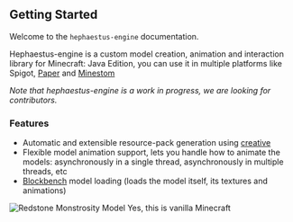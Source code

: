 ## Getting Started

Welcome to the `hephaestus-engine` documentation.

Hephaestus-engine is a custom model creation, animation and interaction library
for Minecraft: Java Edition, you can use it in multiple platforms like Spigot,
[Paper](https://papermc.io/) and [Minestom](https://minestom.net/)

*Note that hephaestus-engine is a work in progress, we are looking for
contributors.*


### Features

- Automatic and extensible resource-pack generation using [creative](https://github.com/unnamed/creative)
- Flexible model animation support, lets you handle how to animate the models:
asynchronously in a single thread, asynchronously in multiple threads, etc
- [Blockbench](https://blockbench.net/) model loading (loads the model itself,
its textures and animations)

![Redstone Monstrosity Model](../.github/redstone-monstrosity.png)
Yes, this is vanilla Minecraft